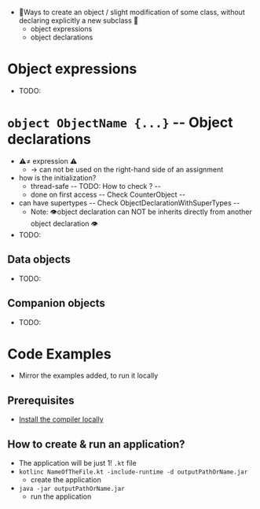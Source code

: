 * 👀Ways to create an object / slight modification of some class, without declaring explicitly a new subclass 👀
  * object expressions
  * object declarations

# Object expressions
* TODO:

# `object ObjectName {...}` -- Object declarations 
* ⚠️≠ expression ⚠️
  * → can not be used on the right-hand side of an assignment
* how is the initialization?
  * thread-safe -- TODO: How to check ? --
  * done on first access -- Check CounterObject --
* can have supertypes  -- Check ObjectDeclarationWithSuperTypes --
  * Note: 👁️object declaration can NOT be inherits directly from another object declaration 👁️
* TODO:
## Data objects
* TODO:
## Companion objects
* TODO:

# Code Examples
* Mirror the examples added, to run it locally

## Prerequisites
* [Install the compiler locally](https://kotlinlang.org/docs/command-line.html#install-the-compiler)

## How to create & run an application?
* The application will be just 1! `.kt` file
* `kotlinc NameOfTheFile.kt -include-runtime -d outputPathOrName.jar`
  * create the application
* `java -jar outputPathOrName.jar`
  * run the application